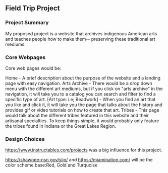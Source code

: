 ## Field Trip Project

### Project Summary

My proposed project is a website that archives indigenous American arts and teaches people how to make them-- preserving these traditional art mediums.

### Core Webpages

Core web pages would be:

Home - A brief description about the purpose of the website and a landing page with easy navigation.
Arts Archive - There would be a drop down menu with the different art mediums, but if you click on "arts archive" in the navigation, it will take you to a catalog you can search and filter to find a specific type of art.
[Art type: i.e; Beadwork] - When you find an art that you like and click it, it will take you the page that talks about the history and provides gif or video tutorials on how to create that art.
Tribes - This page would talk about the different tribes featured in this website and their artisanal specialties. To keep things simple, it would probably only feature the tribes found in Indiana or the Great Lakes Region.

### Design Choices

https://www.instructables.com/projects was a big influence for this project.

https://shawnee-nsn.gov/slip/ and https://miamination.com/ will be the color scheme base:Red, Gold and Turquoise
